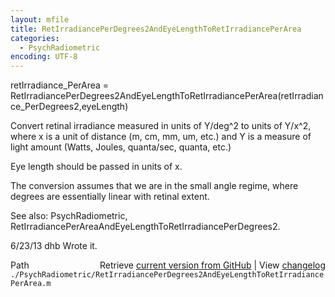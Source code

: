 ```yaml
---
layout: mfile
title: RetIrradiancePerDegrees2AndEyeLengthToRetIrradiancePerArea
categories:
  - PsychRadiometric
encoding: UTF-8
---
```


retIrradiance\_PerArea = RetIrradiancePerDegrees2AndEyeLengthToRetIrradiancePerArea(retIrradiance\_PerDegrees2,eyeLength)

Convert retinal irradiance measured in units of Y/deg^2 to units of
Y/x^2, where x is a unit of distance (m, cm, mm, um, etc.) and
Y is a measure of light amount (Watts, Joules, quanta/sec, quanta, etc.)

Eye length should be passed in units of x.

The conversion assumes that we are in the small angle regime, where
degrees are essentially linear with retinal extent.

See also: PsychRadiometric, RetIrradiancePerAreaAndEyeLengthToRetIrradiancePerDegrees2.

6/23/13  dhb  Wrote it.


<div class="code_header" style="text-align:right;">
  <span style="float:left;">Path&nbsp;&nbsp;</span> <span class="counter">Retrieve <a href=
  "https://raw.github.com/Psychtoolbox-3/Psychtoolbox-3/beta/./PsychRadiometric/RetIrradiancePerDegrees2AndEyeLengthToRetIrradiancePerArea.m">current version from GitHub</a> | View <a href=
  "https://github.com/Psychtoolbox-3/Psychtoolbox-3/commits/beta/./PsychRadiometric/RetIrradiancePerDegrees2AndEyeLengthToRetIrradiancePerArea.m">changelog</a></span>
</div>
<div class="code">
  <code>./PsychRadiometric/RetIrradiancePerDegrees2AndEyeLengthToRetIrradiancePerArea.m</code>
</div>
